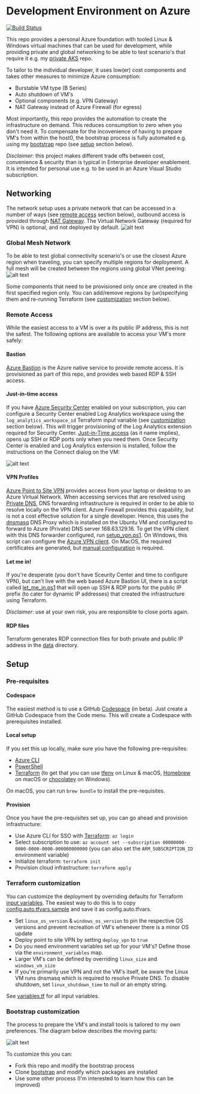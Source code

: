 # Development Environment on Azure

[![Build Status](https://dev.azure.com/ericvan/VDC/_apis/build/status/azure-devenv-ci?branchName=master)](https://dev.azure.com/ericvan/VDC/_build/latest?definitionId=89&branchName=master)

This repo provides a personal Azure foundation with tooled Linux & Windows virtual machines that can be used for development, while providing private and global networking to be able to test scenario's that require it e.g. my [private AKS](https://github.com/geekzter/azure-aks) repo.   

To tailor to the individual developer, it uses low(er) cost components and takes other measures to minimize Azure consumption:
- Burstable VM type (B Series)
- Auto shutdown of VM's
- Optional components (e.g. VPN Gateway)
- NAT Gateway instead of Azure Firewall (for egress)

Most importantly, this repo provides the automation to create the infrastructure on demand. This reduces consumption to zero when you don't need it. To compensate for the incovenience of having to prepare VM's from within the host0, the bootstrap process is fully automated e.g. using my [bootstrap](https://github.com/geekzter/bootstrap-os) repo (see [setup](#setup) section below).

_Disclaimer_: this project makes different trade offs between cost, convenience & security than is typical in Enterprise developer enablement. It is intended for personal use e.g. to be used in an Azure Visual Studio subscription.

## Networking 
The network setup uses a private network that can be accessed in a number of ways (see [remote access](#remote-access) section below), outbound access is provided through [NAT Gateway](https://docs.microsoft.com/en-us/azure/virtual-network/nat-overview). The Virtual Network Gateway (required for VPN) is optional, and not deployed by default.
![alt text](visuals/region.png "Region network")

### Global Mesh Network
To be able to test global connectivity scenario's or use the closest Azure region when traveling, you can specify multiple regions for deployment. A full mesh will be created between the regions using global VNet peering:
![alt text](visuals/global.png "Global mesh")

Some components that need to be provisioned only once are created in the first specified region only. You can add/remove regions by (un)specifying them and re-running Terraform (see [customization](#terraform-customization) section below).

### Remote Access
While the easiest access to a VM is over a its public IP address, this is not the safest. The following options are available to access your VM's more safely:

#### Bastion
[Azure Bastion](https://azure.microsoft.com/en-us/services/azure-bastion/) is the Azure native service to provide remote access. It is provisioned as part of this repo, and provides web based RDP & SSH access.
#### Just-in-time access
If you have [Azure Security Center](https://azure.microsoft.com/en-us/services/security-center/) enabled on your subscription, you can configure a Security Center enabled Log Analytics workspace using the `log_analytics_workspace_id` Terraform input variable (see [customization](#terraform-customization) section below). This will trigger provisioning of the Log Analytics extension required for Security Center. [Just-in-Time access](https://docs.microsoft.com/en-us/azure/security-center/security-center-just-in-time) (as it name implies), opens up SSH or RDP ports only when you need them. Once Security Center is enabled and Log Analytics extension is installed, follow the instructions on the Connect dialog on the VM:

![alt text](visuals/asc-jit.png "Just-in-Time access prompt")
#### VPN Profiles
[Azure Point to Site VPN](https://docs.microsoft.com/en-us/azure/vpn-gateway/point-to-site-about) provides access from your laptop or desktop to an Azure Virtual Network. When accessing services that are resolved using [Private DNS](https://docs.microsoft.com/en-us/azure/dns/private-dns-overview), DNS forwarding infrastructure is required in order to be able to resolve locally on the VPN client. Azure Firewall provides this capability, but is not a cost effective solution for a single developer. Hence, this uses the [dnsmasq](http://www.thekelleys.org.uk/dnsmasq/doc.html) DNS Proxy which is installed on the Ubuntu VM and configured to forward to Azure (Private) DNS server 168.63.129.16.
To get the VPN client with this DNS forwarder configured, run [setup_vpn.ps1](scripts/setup_vpn.ps1). On Windows, this script can configure the [Azure VPN client](https://www.microsoft.com/en-us/p/azure-vpn-client/9np355qt2sqb?activetab=pivot:overviewtab). On MacOS, the required certificates are generated, but [manual configuration](https://docs.microsoft.com/en-us/azure/vpn-gateway/point-to-site-vpn-client-configuration-azure-cert#installmac) is required.

#### Let me in!
If you're desperate (you don't have Sceurity Center and time to configure VPN), but can't live with the web based Azure Bastion UI, there is a script called [let_me_in.ps1](scripts/let_me_in.ps1) that will open up SSH & RDP ports for the public IP prefix (to cater for dynamic IP addresses) that created the infrastructure using Terraform.

_Disclaimer_: use at your own risk, you are responsible to close ports again.

#### RDP files
Terraform generates RDP connection files for both private and public IP address in the [data](data/) directory.

## Setup

### Pre-requisites
#### Codespace
The easiest method is to use a GitHub [Codespace](https://github.com/features/codespaces) (in beta). Just create a GitHub Codespace from the Code menu. This will create a Codespace with prerequisites installed. 
#### Local setup
If you set this up locally, make sure you have the following pre-requisites:
- [Azure CLI](http://aka.ms/azure-cli)
- [PowerShell](https://github.com/PowerShell/PowerShell#get-powershell)
- [Terraform](https://www.terraform.io/downloads.html) (to get that you can use [tfenv](https://github.com/tfutils/tfenv) on Linux & macOS, [Homebrew](https://github.com/hashicorp/homebrew-tap) on macOS or [chocolatey](https://chocolatey.org/packages/terraform) on Windows).

On macOS, you can run `brew bundle` to install the pre-requisites.
#### Provision
Once you have the pre-requisites set up, you can go ahead and provision infrastructure:
- Use Azure CLI for SSO with [Terraform](https://registry.terraform.io/providers/hashicorp/azurerm/latest/docs/guides/azure_cli): `az login`
- Select subscription to use: `az account set --subscription 00000000-0000-0000-0000-000000000000` (you can also set the `ARM_SUBSCRIPTION_ID` environment variable)
- Initialize terraform: `terraform init`
- Provision cloud infrastructure: `terraform apply`

### Terraform customization
You can customize the deployment by overriding defaults for Terraform [input variables](https://www.terraform.io/docs/configuration/variables.html). The easiest way to do this is to copy [config.auto.tfvars.sample](./terraform/config.auto.tfvars.sample) and save it as config.auto.tfvars.
- Set `linux_os_version` & `windows_os_version` to pin the respective OS versions and prevent recreation of VM's whenever there is a minor OS update
- Deploy point to site VPN by setting `deploy_vpn` to `true`
- Do you need environment variables set up for your VM's? Define those via the `environment_variables` map.
- Larger VM's can be defined by overriding `linux_size` and `windows_vm_size`
- If you're primarily use VPN and not the VM's itself, be aware the Linux VM runs dnsmasq which is required to resolve Private DNS. To disable shutdown, set `linux_shutdown_time` to null or an empty string.

See [variables.tf](./terraform/variables.tf) for all input variables.

### Bootstrap customization
The process to prepare the VM's and install tools is tailored to my own preferences. The diagram below describes the moving parts:

![alt text](visuals/bootstrap.png "Bootstrap process")

To customize this you can:
- Fork this repo and modify the bootstrap process
- Clone [bootstrap](https://github.com/geekzter/bootstrap-os) and modify which packages are installed
- Use some other process (I'm interested to learn how this can be improved)